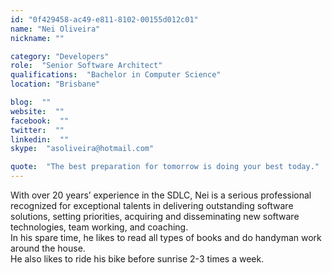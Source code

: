 ```yaml
---
id: "0f429458-ac49-e811-8102-00155d012c01"
name: "Nei Oliveira"
nickname: ""

category: "Developers"
role:  "Senior Software Architect"
qualifications:  "Bachelor in Computer Science"
location: "Brisbane"

blog:  ""
website:  ""
facebook:  ""
twitter:  ""
linkedin:  ""
skype:  "asoliveira@hotmail.com"

quote:  "The best preparation for tomorrow is doing your best today."
---
```


With over 20 years’ experience in the SDLC, Nei is a serious professional recognized for exceptional talents in delivering outstanding software solutions, setting priorities, acquiring and disseminating new software technologies, team working, and coaching.  
In his spare time, he likes to read all types of books and do handyman work around the house.  
He also likes to ride his bike before sunrise 2-3 times a week.  
